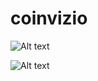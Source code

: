 # coinvizio
![Alt text](https://user-images.githubusercontent.com/29694491/29576282-8eebd6d6-8767-11e7-8697-85e4dbcf90ff.png "Optional title")

![Alt text](https://user-images.githubusercontent.com/29694491/29576283-8eedaa4c-8767-11e7-8657-468a1f830fe6.png "Optional title")

